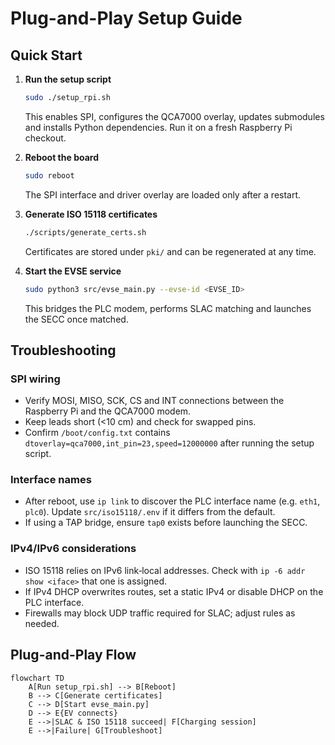 # Plug-and-Play Setup Guide

## Quick Start

1. **Run the setup script**
   ```bash
   sudo ./setup_rpi.sh
   ```
   This enables SPI, configures the QCA7000 overlay, updates submodules and installs Python dependencies. Run it on a fresh Raspberry Pi checkout.

2. **Reboot the board**
   ```bash
   sudo reboot
   ```
   The SPI interface and driver overlay are loaded only after a restart.

3. **Generate ISO 15118 certificates**
   ```bash
   ./scripts/generate_certs.sh
   ```
   Certificates are stored under `pki/` and can be regenerated at any time.

4. **Start the EVSE service**
   ```bash
   sudo python3 src/evse_main.py --evse-id <EVSE_ID>
   ```
   This bridges the PLC modem, performs SLAC matching and launches the SECC once matched.

## Troubleshooting

### SPI wiring
- Verify MOSI, MISO, SCK, CS and INT connections between the Raspberry Pi and the QCA7000 modem.
- Keep leads short (\<10 cm) and check for swapped pins.
- Confirm `/boot/config.txt` contains `dtoverlay=qca7000,int_pin=23,speed=12000000` after running the setup script.

### Interface names
- After reboot, use `ip link` to discover the PLC interface name (e.g. `eth1`, `plc0`). Update `src/iso15118/.env` if it differs from the default.
- If using a TAP bridge, ensure `tap0` exists before launching the SECC.

### IPv4/IPv6 considerations
- ISO 15118 relies on IPv6 link‑local addresses. Check with `ip -6 addr show <iface>` that one is assigned.
- If IPv4 DHCP overwrites routes, set a static IPv4 or disable DHCP on the PLC interface.
- Firewalls may block UDP traffic required for SLAC; adjust rules as needed.

## Plug-and-Play Flow

```mermaid
flowchart TD
    A[Run setup_rpi.sh] --> B[Reboot]
    B --> C[Generate certificates]
    C --> D[Start evse_main.py]
    D --> E{EV connects}
    E -->|SLAC & ISO 15118 succeed| F[Charging session]
    E -->|Failure| G[Troubleshoot]
```
